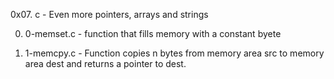 0x07. c - Even more pointers, arrays and strings

0. 0-memset.c - function that fills memory with a constant byete

1. 1-memcpy.c - Function copies n bytes from memory area src to memory area dest and returns a pointer to dest.